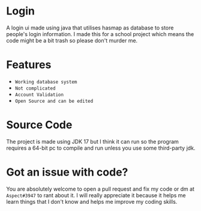# Login
A login ui made using java that utilises hasmap as database to store people's login information. I made this for a school project which means the code might be a bit
trash so please don't murder me.

# Features
- `Working database system`
- `Not complicated`
- `Account Validation`
- `Open Source and can be edited`

# Source Code
The project is made using JDK 17 but I think it can run so the program requires a 64-bit pc to compile and run unless you use some third-party jdk.

# Got an issue with code?
You are absolutely welcome to open a pull request and fix my code or dm at `Aspect#3947` to rant about it. I will really appreciate it because it helps me learn things
that I don't know and helps me improve my coding skills.
